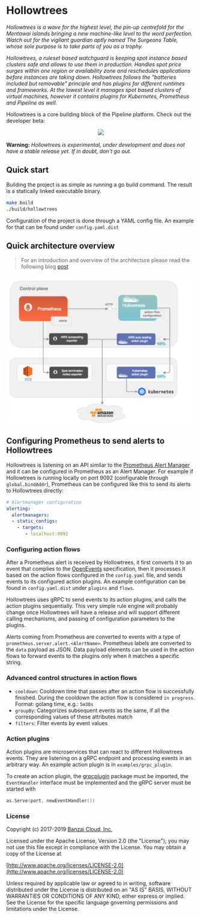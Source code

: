# Hollowtrees

_Hollowtrees is a wave for the highest level, the pin-up centrefold for the Mentawai islands bringing a new machine-like level to the word perfection. Watch out for the vigilant guardian aptly named The Surgeons Table, whose sole purpose is to take parts of you as a trophy._

_Hollowtrees, a ruleset based watchguard is keeping spot instance based clusters safe and allows to use them in production.
Handles spot price surges within one region or availability zone and reschedules applications before instances are taking down. Hollowtrees follows the "batteries included but removable" principle and has plugins for different runtimes and frameworks. At the lowest level it manages spot based clusters of virtual machines, however it contains plugins for Kubernetes, Prometheus and Pipeline as well._

Hollowtrees is a core building block of the Pipeline platform. Check out the developer beta:
<p align="center">
  <a href="https://beta.banzaicloud.io">
  <img src="https://camo.githubusercontent.com/a487fb3128bcd1ef9fc1bf97ead8d6d6a442049a/68747470733a2f2f62616e7a6169636c6f75642e636f6d2f696d672f7472795f706970656c696e655f627574746f6e2e737667">
  </a>
</p>


**Warning:** _Hollowtrees is experimental, under development and does not have a stable release yet. If in doubt, don't go out._

## Quick start

Building the project is as simple as running a go build command. The result is a statically linked executable binary.

```bash
make build
./build/hollowtrees
```

Configuration of the project is done through a YAML config file. An example for that can be found under `config.yaml.dist`

## Quick architecture overview

>For an introduction and overview of the architecture please read the following blog [post](https://banzaicloud.com/blog/hollowtrees)

![Hollowtrees](docs/images/hollowtrees-overview.png)

## Configuring Prometheus to send alerts to Hollowtrees

Hollowtrees is listening on an API similar to the [Prometheus Alert Manager](https://prometheus.io/docs/alerting/alertmanager/) and it can be configured in Prometheus as an Alert Manager. For example if Hollowtrees is running locally on port 9092 (configurable through `global.bindAddr`), Prometheus can be configured like this to send its alerts to Hollowtrees directly:

```yaml
# Alertmanager configuration
alerting:
  alertmanagers:
  - static_configs:
    - targets:
       - localhost:9092
```

### Configuring action flows

After a Prometheus alert is received by Hollowtrees, it first converts it to an event that complies to the [OpenEvents](https://openevents.io) specification, then it processes it based on the action flows configured in the `config.yaml` file, and sends events to its configured action plugins. An example configuration can be found in `config.yaml.dist` under `plugins` and `flows`.

Hollowtrees uses gRPC to send events to its action plugins, and calls the action plugins sequentially. This very simple rule engine will probably change once Hollowtrees will have a release and will support different calling mechanisms, and passing of configuration parameters to the plugins.

Alerts coming from Prometheus are converted to events with a type of `prometheus.server.alert.<AlertName>`. Prometheus labels are converted to the `data` payload as JSON. Data payload elements can be used in the action flows to forward events to the plugins only when it matches a specific string.

### Advanced control structures in action flows

* `cooldown`: Cooldown time that passes after an action flow is successfully finished. During the cooldown the action flow is considered `in progress`. Format: golang time, e.g.: `5m30s`
* `groupBy`: Categorizes subsequent events as the same, if all the corresponding values of these attributes match
* `filters`: Filter events by event values

### Action plugins

Action plugins are microservices that can react to different Hollowtrees events. They are listening on a gRPC endpoint and processing events in an arbitrary way. An example action plugin is in `examples/grpc_plugin`.

To create an action plugin, the [grpcplugin](github.com/banzaicloud/hollowtrees/pkg/grpcplugin) package must be imported, the `EventHandler` interface must be implemented and the gRPC server must be started with

```go
as.Serve(port, newEventHandler())
```

### License

Copyright (c) 2017-2019 [Banzai Cloud, Inc.](https://banzaicloud.com)

Licensed under the Apache License, Version 2.0 (the "License");
you may not use this file except in compliance with the License.
You may obtain a copy of the License at

[http://www.apache.org/licenses/LICENSE-2.0](http://www.apache.org/licenses/LICENSE-2.0)

Unless required by applicable law or agreed to in writing, software
distributed under the License is distributed on an "AS IS" BASIS,
WITHOUT WARRANTIES OR CONDITIONS OF ANY KIND, either express or implied.
See the License for the specific language governing permissions and
limitations under the License.
